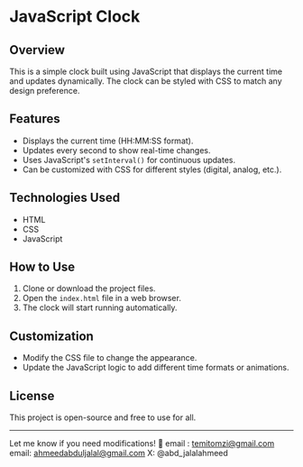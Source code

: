 
# JavaScript Clock  

## Overview  
This is a simple clock built using JavaScript that displays the current time and updates dynamically. The clock can be styled with CSS to match any design preference.  

## Features  
- Displays the current time (HH:MM:SS format).  
- Updates every second to show real-time changes.  
- Uses JavaScript's `setInterval()` for continuous updates.  
- Can be customized with CSS for different styles (digital, analog, etc.).  

## Technologies Used  
- HTML  
- CSS  
- JavaScript  

## How to Use  
1. Clone or download the project files.  
2. Open the `index.html` file in a web browser.  
3. The clock will start running automatically.  

## Customization  
- Modify the CSS file to change the appearance.  
- Update the JavaScript logic to add different time formats or animations.  

## License  
This project is open-source and free to use for all. 

---

Let me know if you need modifications! 🚀
email : temitomzi@gmail.com
email: ahmeedabduljalal@gmail.com
X: @abd_jalalahmeed
